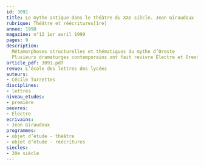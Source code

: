 ```yaml
---
id: 3091
title: Le mythe antique dans le théâtre du XXe siècle. Jean Giraudoux : « Électre »
rubrique: Théâtre et réécritures[1re]
annee: 1998
magazine: n°12 1er avril 1999
pages: 9
description: 
  Métamorphoses structurelles et thématiques du mythe d’Oreste
  Plusieurs dramaturges contemporains ont fait revivre Électre et Oreste, mais cette résurrection entraîne une métamorphose profonde des tragédies grecques du 5e siècle athénien, car il s’agit pour les auteurs modernes de s’adapter aux mentalités des spectateurs d’aujourd’hui. Ces modifications, que cet article examine dans l’« Électre » de Jean Giraudoux, pièce publiée en 1937, touchent aussi bien la structure de l’œuvre théâtrale que sa thématique de base…
article_pdf: 3091.pdf
revue: L’école des lettres des lycées
auteurs:
- Cécile Turrettes
disciplines:
- lettres
niveau_etudes:
- première
oeuvres:
- Électre
ecrivains:
- Jean Giraudoux
programmes:
- objet d’étude - théâtre
- objet d’étude - réécritures
siecles:
- 20e siècle
---
```

